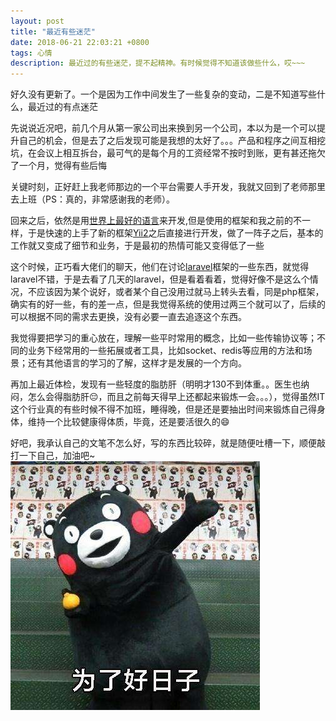```yaml
---
layout: post
title: "最近有些迷茫"
date: 2018-06-21 22:03:21 +0800
tags: 心情
description: 最近过的有些迷茫，提不起精神。有时候觉得不知道该做些什么，哎~~~
---
```


好久没有更新了。一个是因为工作中间发生了一些复杂的变动，二是不知道写些什么，最近过的有点迷茫

先说说近况吧，前几个月从第一家公司出来换到另一个公司，本以为是一个可以提升自己的机会，但是去了之后发现可能是我想的太好了。。。产品和程序之间互相挖坑，在会议上相互拆台，最可气的是每个月的工资经常不按时到账，更有甚还拖欠了一个月，觉得有些后悔

关键时刻，正好赶上我老师那边的一个平台需要人手开发，我就又回到了老师那里去上班（PS：真的，非常感谢我的老师）。

回来之后，依然是用[世界上最好的语言][php]来开发,但是使用的框架和我之前的不一样，于是快速的上手了新的框架[Yii2][Yii2]之后直接进行开发，做了一阵子之后，基本的工作就又变成了细节和业务，于是最初的热情可能又变得低了一些

这个时候，正巧看大佬们的聊天，他们在讨论[laravel][laravel]框架的一些东西，就觉得laravel不错，于是去看了几天的laravel，但是看着看着，觉得好像不是这么个情况，不应该因为某个说好，或者某个自己没用过就马上转头去看，同是php框架，确实有的好一些，有的差一点，但是我觉得系统的使用过两三个就可以了，后续的可以根据不同的需求去更换，没有必要一直去追逐这个东西。

我觉得要把学习的重心放在，理解一些平时常用的概念，比如一些传输协议等；不同的业务下经常用的一些拓展或者工具，比如socket、redis等应用的方法和场景；还有其他语言的学习的了解，这样才是发展的一个方向。

再加上最近体检，发现有一些轻度的脂肪肝（明明才130不到体重。。医生也纳闷，怎么会得脂肪肝😔，而且之前每天得早上还都起来锻炼一会。。。），觉得虽然IT这个行业真的有些时候不得不加班，睡得晚，但是还是要抽出时间来锻炼自己得身体，维持一个比较健康得体质，毕竟，还是要活很久的😄

好吧，我承认自己的文笔不怎么好，写的东西比较碎，就是随便吐槽一下，顺便敲打一下自己，加油吧~
![](/images/2018-06-23-1.jpg)


[php]:http://www.php.net/
[Yii2]:https://www.yiichina.com/
[laravel]:http://laravelacademy.org/tags/laravel